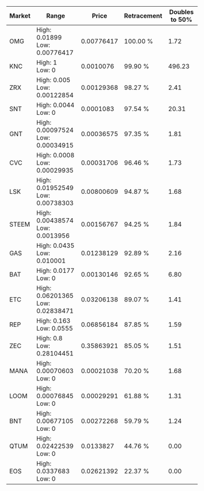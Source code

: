 | Market | Range | Price| Retracement | Doubles to 50% |
| --- | --- | --- | --- | --- |
| OMG | High: 0.01899<br />Low: 0.00776417 | 0.00776417 | 100.00 % | 1.72 |
| KNC | High: 1<br />Low: 0 | 0.0010076 | 99.90 % | 496.23 |
| ZRX | High: 0.005<br />Low: 0.00122854 | 0.00129368 | 98.27 % | 2.41 |
| SNT | High: 0.0044<br />Low: 0 | 0.0001083 | 97.54 % | 20.31 |
| GNT | High: 0.00097524<br />Low: 0.00034915 | 0.00036575 | 97.35 % | 1.81 |
| CVC | High: 0.0008<br />Low: 0.00029935 | 0.00031706 | 96.46 % | 1.73 |
| LSK | High: 0.01952549<br />Low: 0.00738303 | 0.00800609 | 94.87 % | 1.68 |
| STEEM | High: 0.00438574<br />Low: 0.0013956 | 0.00156767 | 94.25 % | 1.84 |
| GAS | High: 0.0435<br />Low: 0.010001 | 0.01238129 | 92.89 % | 2.16 |
| BAT | High: 0.0177<br />Low: 0 | 0.00130146 | 92.65 % | 6.80 |
| ETC | High: 0.06201365<br />Low: 0.02838471 | 0.03206138 | 89.07 % | 1.41 |
| REP | High: 0.163<br />Low: 0.0555 | 0.06856184 | 87.85 % | 1.59 |
| ZEC | High: 0.8<br />Low: 0.28104451 | 0.35863921 | 85.05 % | 1.51 |
| MANA | High: 0.00070603<br />Low: 0 | 0.00021038 | 70.20 % | 1.68 |
| LOOM | High: 0.00076845<br />Low: 0 | 0.00029291 | 61.88 % | 1.31 |
| BNT | High: 0.00677105<br />Low: 0 | 0.00272268 | 59.79 % | 1.24 |
| QTUM | High: 0.02422539<br />Low: 0 | 0.0133827 | 44.76 % | 0.00 |
| EOS | High: 0.0337683<br />Low: 0 | 0.02621392 | 22.37 % | 0.00 |
